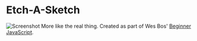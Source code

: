 # Etch-A-Sketch

![Screenshot](https://github.com/mchlol/etchasketch2/blob/main/etchascreenshot.png])
More like the real thing. Created as part of Wes Bos' [Beginner JavaScript](https://beginnerjavascript.com).
